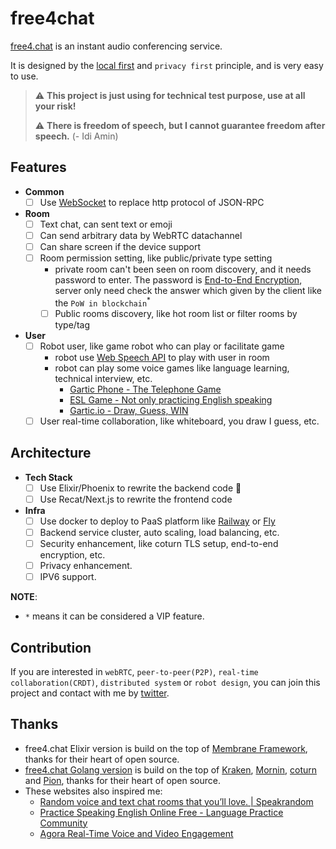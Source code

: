 # free4chat

[free4.chat](https://free4.chat/) is an instant audio conferencing service.

It is designed by the [local first](https://www.inkandswitch.com/local-first/) and `privacy first` principle, and is very easy to use.

> :warning: **This project is just using for technical test purpose, use at all your risk!** 
>
> :warning: **There is freedom of speech, but I cannot guarantee freedom after speech.** (- Idi Amin)

## Features

- **Common**
  - [ ] Use [WebSocket](https://developer.mozilla.org/en-US/docs/Web/API/WebSocket) to replace http protocol of JSON-RPC
- **Room**
  - [ ] Text chat, can sent text or emoji
  - [ ] Can send arbitrary data by WebRTC datachannel
  - [ ] Can share screen if the device support
  - [ ] Room permission setting, like public/private type setting
    - private room can't been seen on room discovery, and it needs password to enter. The password is [End-to-End Encryption](https://blog.excalidraw.com/end-to-end-encryption/), server only need check the answer which given by the client like the `PoW in blockchain`<sup>*</sup>
    - [ ] Public rooms discovery, like hot room list or filter rooms by type/tag
- **User**
  - [ ] Robot user, like game robot who can play or facilitate game
    - robot use [Web Speech API](https://developer.mozilla.org/en-US/docs/Web/API/Web_Speech_API) to play with user in room
    - robot can play some voice games like language learning, technical interview, etc.
      - [Gartic Phone - The Telephone Game](https://garticphone.com/lobby)
      - [ESL Game - Not only practicing English speaking](https://esl.bmpi.dev/)
      - [Gartic.io - Draw, Guess, WIN](https://gartic.io/)
  - [ ] User real-time collaboration, like whiteboard, you draw I guess, etc.
  
## Architecture
- **Tech Stack**
  - [ ] Use Elixir/Phoenix to rewrite the backend code 🚩
  - [ ] Use Recat/Next.js to rewrite the frontend code
- **Infra**
  - [ ] Use docker to deploy to PaaS platform like [Railway](https://railway.app/) or [Fly](https://fly.io/)
  - [ ] Backend service cluster, auto scaling, load balancing, etc.
  - [ ] Security enhancement, like coturn TLS setup, end-to-end encryption, etc.
  - [ ] Privacy enhancement.
  - [ ] IPV6 support.

__NOTE__: 
- `*` means it can be considered a VIP feature.

## Contribution

If you are interested in `webRTC`, `peer-to-peer(P2P)`, `real-time collaboration(CRDT)`, `distributed system` or `robot design`, you can join this project and contact with me by [twitter](https://twitter.com/madawei2699).

## Thanks

- free4.chat Elixir version is build on the top of [Membrane Framework](https://github.com/membraneframework), thanks for their heart of open source.
- [free4.chat Golang version](https://github.com/madawei2699/free4chat/tree/golang) is build on the top of [Kraken](https://github.com/bmpi-dev/kraken), [Mornin](https://github.com/lyricat/mornin.fm), [coturn](https://github.com/coturn/coturn) and [Pion](https://github.com/pion), thanks for their heart of open source.
- These websites also inspired me:
  - [Random voice and text chat rooms that you’ll love. | Speakrandom](https://www.speakrandom.com/)
  - [Practice Speaking English Online Free - Language Practice Community](https://www.free4talk.com/)
  - [Agora Real-Time Voice and Video Engagement](https://www.agora.io/en/)
